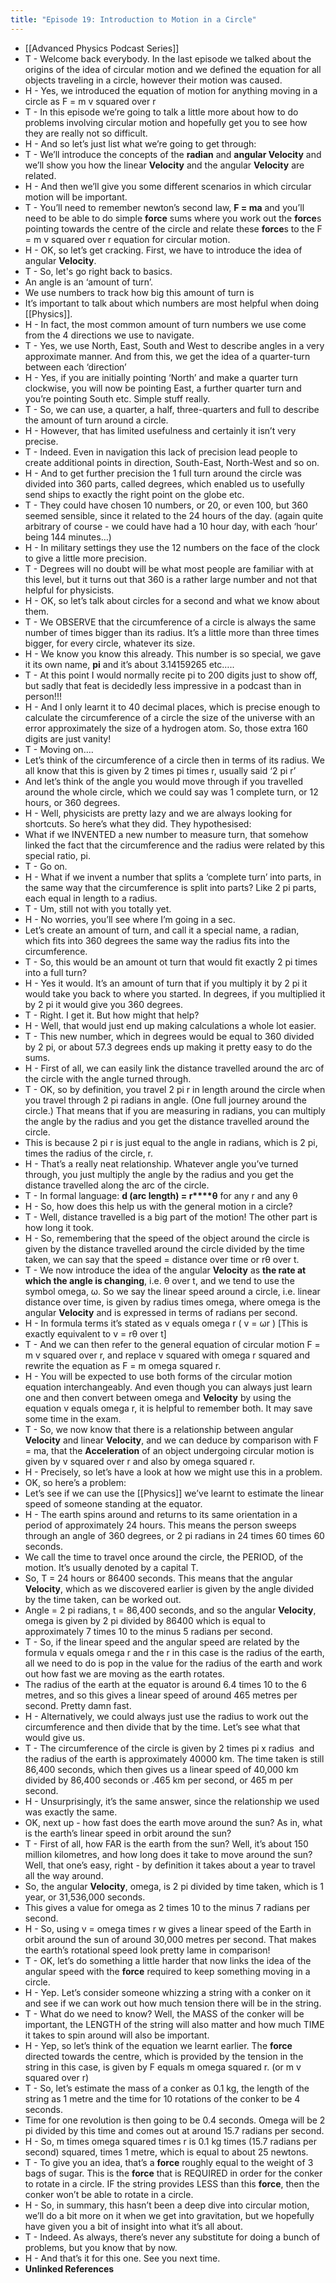 ```yaml
---
title: "Episode 19: Introduction to Motion in a Circle"
---
```


- [[Advanced Physics Podcast Series]]<span id='nJw2851kB'/>
- T - Welcome back everybody. In the last episode we talked about the origins of the idea of circular motion and we defined the equation for all objects traveling in a circle, however their motion was caused.<span id='2qHbXr-wU'/>
- H - Yes, we introduced the equation of motion for anything moving in a circle as F = m v squared over r<span id='6dyFI5A2K'/>
- T - In this episode we’re going to talk a little more about how to do problems involving circular motion and hopefully get you to see how they are really not so difficult.<span id='wpVsmplE8'/>
- H - And so let’s just list what we’re going to get through:<span id='EzxxtIiyP'/>
- T - We’ll introduce the concepts of the __radian__ and __angular **Velocity**__ and we’ll show you how the linear **Velocity** and the angular **Velocity** are related.<span id='_rekSii6z'/>
- H - And then we’ll give you some different scenarios in which circular motion will be important.<span id='CcJRgH5kC'/>
- T - You’ll need to remember newton’s second law, **F = ma** and you’ll need to be able to do simple **force** sums where you work out the **force**s pointing towards the centre of the circle and relate these **force**s to the F = m v squared over r equation for circular motion.<span id='nIf7xXMG6'/>
- H - OK, so let’s get cracking. First, we have to introduce the idea of angular **Velocity**.<span id='8rvqeR8D0'/>
- T - So, let's go right back to basics.<span id='oVyj3xW0K'/>
- An angle is an ‘amount of turn’.<span id='0xSpMMGrM'/>
- We use numbers to track how big this amount of turn is<span id='MNODwSbY6'/>
- It’s important to talk about which numbers are most helpful when doing [[Physics]].<span id='YQCCOmdyx'/>
- H - In fact, the most common amount of turn numbers we use come from the 4 directions we use to navigate.<span id='Kleguc2F2'/>
- T - Yes, we use North, East, South and West to describe angles in a very approximate manner. And from this, we get the idea of a quarter-turn between each ‘direction’<span id='HG8dV6Kwp'/>
- H - Yes, if you are initially pointing ‘North’ and make a quarter turn clockwise, you will now be pointing East, a further quarter turn and you’re pointing South etc. Simple stuff really.<span id='n9w70x6PJ'/>
- T - So, we can use, a quarter, a half, three-quarters and full to describe the amount of turn around a circle.<span id='Aog4QtF7b'/>
- H - However, that has limited usefulness and certainly it isn’t very precise.<span id='QpGKyIi3X'/>
- T - Indeed. Even in navigation this lack of precision lead people to create additional points in direction, South-East, North-West and so on.<span id='gOOAQ8upb'/>
- H - And to get further precision the 1 full turn around the circle was divided into 360 parts, called degrees, which enabled us to usefully send ships to exactly the right point on the globe etc.<span id='iHkZk18la'/>
- T - They could have chosen 10 numbers, or 20, or even 100, but 360 seemed sensible, since it related to the 24 hours of the day. (again quite arbitrary of course - we could have had a 10 hour day, with each ‘hour’ being 144 minutes…)<span id='vkH9m80tq'/>
- H - In military settings they use the 12 numbers on the face of the clock to give a little more precision.<span id='F_rxdTzL-'/>
- T - Degrees will no doubt will be what most people are familiar with at this level, but it turns out that 360 is a rather large number and not that helpful for physicists.<span id='6QMBoiQNq'/>
- H - OK, so let’s talk about circles for a second and what we know about them.<span id='FTjLOkzYr'/>
- T - We OBSERVE that the circumference of a circle is always the same number of times bigger than its radius. It’s a little more than three times bigger, for every circle, whatever its size.<span id='F-zNttTLL'/>
- H - We know you know this already. This number is so special, we gave it its own name, **pi** and it’s about 3.14159265 etc…..<span id='IcODTSdKC'/>
- T - At this point I would normally recite pi to 200 digits just to show off, but sadly that feat is decidedly less impressive in a podcast than in person!!!<span id='uu1buH7S4'/>
- H - And I only learnt it to 40 decimal places, which is precise enough to calculate the circumference of a circle the size of the universe with an error approximately the size of a hydrogen atom. So, those extra 160 digits are just vanity!<span id='jlVHngUQk'/>
- T - Moving on….<span id='JXLpLasnB'/>
- Let’s think of the circumference of a circle then in terms of its radius. We all know that this is given by 2 times pi times r, usually said ‘2 pi r’<span id='uSZhhR8L8'/>
- And let’s think of the angle you would move through if you travelled around the whole circle, which we could say was 1 complete turn, or 12 hours, or 360 degrees.<span id='kNcmB8gMQ'/>
- H - Well, physicists are pretty lazy and we are always looking for shortcuts. So here’s what they did. They hypothesised:<span id='LIuZmAZWG'/>
- What if we INVENTED a new number to measure turn, that somehow linked the fact that the circumference and the radius were related by this special ratio, pi.<span id='kQcz0LLt8'/>
- T - Go on.<span id='UfJg_vdRW'/>
- H - What if we invent a number that splits a ‘complete turn’ into parts, in the same way that the circumference is split into parts? Like 2 pi parts, each equal in length to a radius.<span id='B8Sm9d9ih'/>
- T - Um, still not with you totally yet.<span id='MAClGmuvY'/>
- H - No worries, you’ll see where I’m going in a sec.<span id='3qk_s7pIV'/>
- Let’s create an amount of turn, and call it a special name, a radian, which fits into 360 degrees the same way the radius fits into the circumference.<span id='vxVAxCcYN'/>
- T - So, this would be an amount ot turn that would fit exactly 2 pi times into a full turn?<span id='NT9W7zXp3'/>
- H - Yes it would. It’s an amount of turn that if you multiply it by 2 pi it would take you back to where you started. In degrees, if you multiplied it by 2 pi it would give you 360 degrees.<span id='xQl3atLNK'/>
- T - Right. I get it. But how might that help?<span id='JsL1kxkOR'/>
- H - Well, that would just end up making calculations a whole lot easier.<span id='xEntMlCVn'/>
- T - This new number, which in degrees would be equal to 360 divided by 2 pi, or about 57.3 degrees ends up making it pretty easy to do the sums.<span id='CvK_RML3L'/>
- H - First of all, we can easily link the distance travelled around the arc of the circle with the angle turned through.<span id='a6sOCLNT4'/>
- T - OK, so by definition, you travel 2 pi r in length around the circle when you travel through 2 pi radians in angle. (One full journey around the circle.) That means that if you are measuring in radians, you can multiply the angle by the radius and you get the distance travelled around the circle.<span id='3Lu6ga4_G'/>
- This is because 2 pi r is just equal to the angle in radians, which is 2 pi, times the radius of the circle, r.<span id='AQpFdQGD0'/>
- H - That’s a really neat relationship. Whatever angle you’ve turned through, you just multiply the angle by the radius and you get the distance travelled along the arc of the circle.<span id='38PaUr_Wd'/>
- T - In formal language: **d (arc length) = r****θ** for any r and any θ<span id='N9Wvw5zb8'/>
- H - So, how does this help us with the general motion in a circle?<span id='XYmwme54B'/>
- T - Well, distance travelled is a big part of the motion! The other part is how long it took.<span id='Q13OYlTh6'/>
- H - So, remembering that the speed of the object around the circle is given by the distance travelled around the circle divided by the time taken, we can say that the speed = distance over time or rθ over t.<span id='oHW53AhW-'/>
- T - We now introduce the idea of the angular **Velocity** as __the rate at which the angle is changing__, i.e. θ over t, and we tend to use the symbol omega, ω. So we say the linear speed around a circle, i.e. linear distance over time, is given by radius times omega, where omega is the angular **Velocity** and is expressed in terms of radians per second.<span id='e9dFYmvSZ'/>
- H - In formula terms it’s stated as v equals omega r ( v = ωr ) [This is exactly equivalent to v = rθ over t]<span id='tDCSFYgOG'/>
- T - And we can then refer to the general equation of circular motion F = m v squared over r, and replace v squared with omega r squared and rewrite the equation as F = m omega squared r.<span id='a9DxkVY8j'/>
- H - You will be expected to use both forms of the circular motion equation interchangeably. And even though you can always just learn one and then convert between omega and **Velocity** by using the equation v equals omega r, it is helpful to remember both. It may save some time in the exam.<span id='l3RVWYIxs'/>
- T - So, we now know that there is a relationship between angular **Velocity** and linear **Velocity**, and we can deduce by comparison with F = ma, that the **Acceleration** of an object undergoing circular motion is given by v squared over r and also by omega squared r.<span id='qWnsHHVuq'/>
- H - Precisely, so let’s have a look at how we might use this in a problem.<span id='8K-TQICPD'/>
- OK, so here’s a problem:<span id='hB-miOsa7'/>
- Let’s see if we can use the [[Physics]] we’ve learnt to estimate the linear speed of someone standing at the equator.<span id='fsB93FgGa'/>
- H - The earth spins around and returns to its same orientation in a period of approximately 24 hours. This means the person sweeps through an angle of 360 degrees, or 2 pi radians in 24 times 60 times 60 seconds.<span id='YHb5YYwJV'/>
- We call the time to travel once around the circle, the PERIOD, of the motion. It’s usually denoted by a capital T.<span id='3ffFzhFi_'/>
- So, T = 24 hours or 86400 seconds. This means that the angular **Velocity**, which as we discovered earlier is given by the angle divided by the time taken, can be worked out.<span id='1bYf-8kQh'/>
- Angle = 2 pi radians, t = 86,400 seconds, and so the angular **Velocity**, omega is given by 2 pi divided by 86400 which is equal to approximately 7 times 10 to the minus 5 radians per second.<span id='vdp_pZVh3'/>
- T - So, if the linear speed and the angular speed are related by the formula v equals omega r and the r in this case is the radius of the earth, all we need to do is pop in the value for the radius of the earth and work out how fast we are moving as the earth rotates.<span id='nsg0PYf9Z'/>
- The radius of the earth at the equator is around 6.4 times 10 to the 6 metres, and so this gives a linear speed of around 465 metres per second. Pretty damn fast.<span id='Yp2bqPaH_'/>
- H - Alternatively, we could always just use the radius to work out the circumference and then divide that by the time. Let’s see what that would give us.<span id='83m2qi_kj'/>
- T - The circumference of the circle is given by 2 times pi x radius  and the radius of the earth is approximately 40000 km. The time taken is still 86,400 seconds, which then gives us a linear speed of 40,000 km divided by 86,400 seconds or .465 km per second, or 465 m per second.<span id='fnyDVyzBT'/>
- H - Unsurprisingly, it’s the same answer, since the relationship we used was exactly the same.<span id='hmPJGcJ5r'/>
- OK, next up - how fast does the earth move around the sun? As in, what is the earth’s linear speed in orbit around the sun?<span id='wh5JHTuL7'/>
- T - First of all, how FAR is the earth from the sun? Well, it’s about 150 million kilometres, and how long does it take to move around the sun? Well, that one’s easy, right - by definition it takes about a year to travel all the way around.<span id='8fc9KfX0i'/>
- So, the angular **Velocity**, omega, is 2 pi divided by time taken, which is 1 year, or 31,536,000 seconds.<span id='pPtAewHjg'/>
- This gives a value for omega as 2 times 10 to the minus 7 radians per second.<span id='DqQIyiejd'/>
- H - So, using v = omega times r w gives a linear speed of the Earth in orbit around the sun of around 30,000 metres per second. That makes the earth’s rotational speed look pretty lame in comparison!<span id='AeKCLQ0kE'/>
- T - OK, let’s do something a little harder that now links the idea of the angular speed with the **force** required to keep something moving in a circle.<span id='OX0T-nBzA'/>
- H - Yep. Let’s consider someone whizzing a string with a conker on it and see if we can work out how much tension there will be in the string.<span id='3_xH-GLcE'/>
- T - What do we need to know? Well, the MASS of the conker will be important, the LENGTH of the string will also matter and how much TIME it takes to spin around will also be important.<span id='nyzOjXPp8'/>
- H - Yep, so let’s think of the equation we learnt earlier. The **force** directed towards the centre, which is provided by the tension in the string in this case, is given by F equals m omega squared r. (or m v squared over r)<span id='20ON5MBur'/>
- T - So, let’s estimate the mass of a conker as 0.1 kg, the length of the string as 1 metre and the time for 10 rotations of the conker to be 4 seconds.<span id='7_7BTHhbk'/>
- Time for one revolution is then going to be 0.4 seconds. Omega will be 2 pi divided by this time and comes out at around 15.7 radians per second.<span id='_S6v8fPQ0'/>
- H - So, m times omega squared times r is 0.1 kg times (15.7 radians per second) squared, times 1 metre, which is equal to about 25 newtons.<span id='7XX2LJURw'/>
- T - To give you an idea, that’s a **force** roughly equal to the weight of 3 bags of sugar. This is the **force** that is REQUIRED in order for the conker to rotate in a circle. IF the string provides LESS than this **force**, then the conker won’t be able to rotate in a circle.<span id='FJnB0NgC9'/>
- H - So, in summary, this hasn’t been a deep dive into circular motion, we’ll do a bit more on it when we get into gravitation, but we hopefully have given you a bit of insight into what it’s all about.<span id='eqGjrOBQI'/>
- T - Indeed. As always, there’s never any substitute for doing a bunch of problems, but you know that by now.<span id='byuyVsys5'/>
- H - And that’s it for this one. See you next time.<span id='x8EVTJV6-'/>
- **Unlinked References**<span id='JiLKZLC9Y'/>
